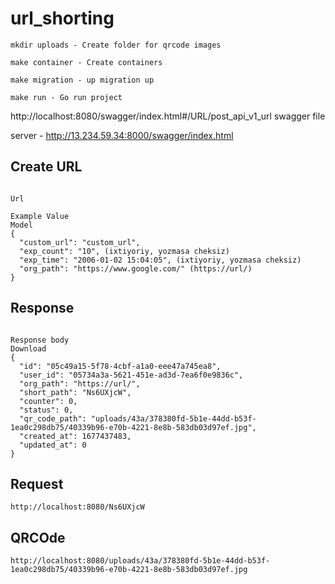 # url_shorting


```
mkdir uploads - Create folder for qrcode images

make container - Create containers
```

`make migration - up migration up`

`make run - Go run project`


http://localhost:8080/swagger/index.html#/URL/post_api_v1_url swagger file

server - http://13.234.59.34:8000/swagger/index.html


## Create URL 

```
	
Url

Example Value
Model
{
  "custom_url": "custom_url",
  "exp_count": "10", (ixtiyoriy, yozmasa cheksiz)
  "exp_time": "2006-01-02 15:04:05", (ixtiyoriy, yozmasa cheksiz)
  "org_path": "https://www.google.com/" (https://url/)
}

```
## Response
```
	
Response body
Download
{
  "id": "05c49a15-5f78-4cbf-a1a0-eee47a745ea8",
  "user_id": "05734a3a-5621-451e-ad3d-7ea6f0e9836c",
  "org_path": "https://url/",
  "short_path": "Ns6UXjcW",
  "counter": 0,
  "status": 0,
  "qr_code_path": "uploads/43a/378380fd-5b1e-44dd-b53f-1ea0c298db75/40339b96-e70b-4221-8e8b-583db03d97ef.jpg",
  "created_at": 1677437483,
  "updated_at": 0
}
```
## Request
```
http://localhost:8080/Ns6UXjcW
```

## QRCOde
```
http://localhost:8080/uploads/43a/378380fd-5b1e-44dd-b53f-1ea0c298db75/40339b96-e70b-4221-8e8b-583db03d97ef.jpg
```
